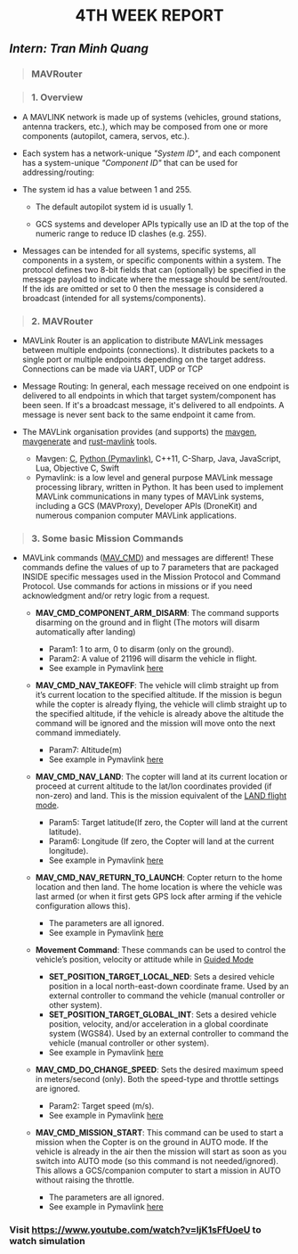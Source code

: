<h1 align="center"> 4TH WEEK REPORT </h1>

## ***Intern: Tran Minh Quang***

> ### **MAVRouter**

> ### **1. Overview**

- A MAVLINK network is made up of systems (vehicles, ground stations, antenna trackers, etc.), which may be composed from one or more components (autopilot, camera, servos, etc.).

- Each system has a network-unique *"System ID"*, and each component has a system-unique *"Component ID"* that can be used for addressing/routing:

- The system id has a value between 1 and 255.

  - The default autopilot system id is usually 1.

  - GCS systems and developer APIs typically use an ID at the top of the numeric range to reduce ID clashes (e.g. 255).

- Messages can be intended for all systems, specific systems, all components in a system, or specific components within a system. The protocol defines two 8-bit fields that can (optionally) be specified in the message payload to indicate where the message should be sent/routed. If the ids are omitted or set to 0 then the message is considered a broadcast (intended for all systems/components).
  
> ### **2. MAVRouter**

- MAVLink Router is an application to distribute MAVLink messages between multiple endpoints (connections). It distributes packets to a single port or multiple endpoints depending on the target address. Connections can be made via UART, UDP or TCP

- Message Routing: In general, each message received on one endpoint is delivered to all endpoints in which that target system/component has been seen. If it's a broadcast message, it's delivered to all endpoints. A message is never sent back to the same endpoint it came from.

- The MAVLink organisation provides (and supports) the [mavgen](http://mavlink.io/en/getting_started/generate_libraries.html#mavgen), [mavgenerate](http://mavlink.io/en/getting_started/generate_libraries.html#mavgenerate) and [rust-mavlink](https://github.com/mavlink/rust-mavlink) tools.

  - Mavgen: [C](http://mavlink.io/en/mavgen_c/), [Python (Pymavlink)](http://mavlink.io/en/mavgen_python/), C++11, C-Sharp, Java, JavaScript, Lua, Objective C, Swift
  - Pymavlink: is a low level and general purpose MAVLink message processing library, written in Python. It has been used to implement MAVLink communications in many types of MAVLink systems, including a GCS (MAVProxy), Developer APIs (DroneKit) and numerous companion computer MAVLink applications.

> ### **3. Some basic Mission Commands**

- MAVLink commands ([MAV_CMD](https://mavlink.io/en/messages/common.html#MAV_CMD)) and messages are different! These commands define the values of up to 7 parameters that are packaged INSIDE specific messages used in the Mission Protocol and Command Protocol. Use commands for actions in missions or if you need acknowledgment and/or retry logic from a request.

  - **MAV_CMD_COMPONENT_ARM_DISARM**: The command supports disarming on the ground and in flight (The motors will disarm automatically after landing)
    - Param1: 1 to arm, 0 to disarm (only on the ground).
    - Param2: A value of 21196 will disarm the vehicle in flight.
    - See example in Pymavlink  [here](https://github.com/TraanQuang1509/RTR/blob/main/Report/Mavlink%20example/arm.py)

  - **MAV_CMD_NAV_TAKEOFF**: The vehicle will climb straight up from it’s current location to the specified altitude. If the mission is begun while the copter is already flying, the vehicle will climb straight up to the specified altitude, if the vehicle is already above the altitude the command will be ignored and the mission will move onto the next command immediately.
    - Param7: Altitude(m)
    - See example in Pymavlink [here](https://github.com/TraanQuang1509/RTR/blob/main/Report/Mavlink%20example/takeoff.py)

  - **MAV_CMD_NAV_LAND**: The copter will land at its current location or proceed at current altitude to the lat/lon coordinates provided (if non-zero) and land. This is the mission equivalent of the [LAND flight mode](https://ardupilot.org/copter/docs/land-mode.html#land-mode).
    - Param5: Target latitude(If zero, the Copter will land at the current latitude).
    - Param6: Longitude (If zero, the Copter will land at the current longitude).
    - See example in Pymavlink [here](https://github.com/TraanQuang1509/RTR/blob/main/Report/Mavlink%20example/land.py)

  - **MAV_CMD_NAV_RETURN_TO_LAUNCH**: Copter return to the home location and then land. The home location is where the vehicle was last armed (or when it first gets GPS lock after arming if the vehicle configuration allows this).
    - The parameters are all ignored.
    - See example in Pymavlink [here](https://github.com/TraanQuang1509/RTR/blob/main/Report/Mavlink%20example/home.py)

  - **Movement Command**: These commands can be used to control the vehicle’s position, velocity or attitude while in [Guided Mode](https://ardupilot.org/copter/docs/ac2_guidedmode.html#ac2-guidedmode)
    - **SET_POSITION_TARGET_LOCAL_NED**: Sets a desired vehicle position in a local north-east-down coordinate frame. Used by an external controller to command the vehicle (manual controller or other system).
    - **SET_POSITION_TARGET_GLOBAL_INT**: Sets a desired vehicle position, velocity, and/or acceleration in a global coordinate system (WGS84). Used by an external controller to command the vehicle (manual controller or other system).
    - See example in Pymavlink [here](https://github.com/TraanQuang1509/RTR/blob/main/Report/Mavlink%20example/move.py)

  - **MAV_CMD_DO_CHANGE_SPEED**: Sets the desired maximum speed in meters/second (only). Both the speed-type and throttle settings are ignored.
    - Param2: Target speed (m/s).
    - See example in Pymavlink [here](https://github.com/TraanQuang1509/RTR/blob/main/Report/Mavlink%20example/speed.py)

  - **MAV_CMD_MISSION_START**: This command can be used to start a mission when the Copter is on the ground in AUTO mode. If the vehicle is already in the air then the mission will start as soon as you switch into AUTO mode (so this command is not needed/ignored). This allows a GCS/companion computer to start a mission in AUTO without raising the throttle.
    - The parameters are all ignored.
    - See example in Pymavlink [here](https://github.com/TraanQuang1509/RTR/blob/main/Report/Mavlink%20example/mission.py)

### Visit <https://www.youtube.com/watch?v=ljK1sFfUoeU> to watch simulation
